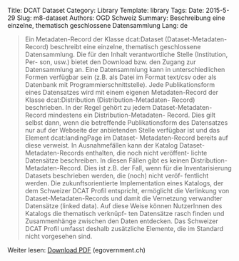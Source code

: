 Title: DCAT Dataset
Category: Library
Template: library
Tags:
Date: 2015-5-29
Slug: m8-dataset
Authors: OGD Schweiz
Summary: Beschreibung eine einzelne, thematisch geschlossene Datensammlung
Lang: de

> Ein Metadaten-Record der Klasse dcat:Dataset (Dataset-Metadaten-Record) beschreibt eine einzelne,
thematisch geschlossene Datensammlung. Die für den Inhalt verantwortliche Stelle (Institution, Per-
son, usw.) bietet den Download bzw. den Zugang zur Datensammlung an.
Eine Datensammlung kann in unterschiedlichen Formen verfügbar sein (z.B. als Datei im Format
text/csv oder als Datenbank mit Programmierschnittstelle). Jede Publikationsform eines Datensatzes
wird mit einem eigenen Metadaten-Record der Klasse dcat:Distribution (Distribution-Metadaten-
Record) beschrieben.
In der Regel gehört zu jedem Dataset-Metadaten-Record mindestens ein Distribution-Metadaten-
Record. Dies gilt selbst dann, wenn die betreffende Publikationsform des Datensatzes nur auf der
Webseite der anbietenden Stelle verfügbar ist und das Element dcat:landingPage im Dataset-
Metadaten-Record bereits auf diese verweist.
In Ausnahmefällen kann der Katalog Dataset-Metadaten-Records enthalten, die noch nicht veröffent-
lichte Datensätze beschreiben. In diesen Fällen gibt es keinen Distribution-Metadaten-Record. Dies
ist z.B. der Fall, wenn für die Inventarisierung Datasets beschrieben werden, die (noch) nicht veröf-
fentlicht werden.
Die zukunftsorientierte Implementation eines Katalogs, der dem Schweizer DCAT Profil entspricht,
ermöglicht die Verlinkung von Dataset-Metadaten-Records und damit die Vernetzung verwandter
Datensätze (linked data). Auf diese Weise können NutzerInnen des Katalogs die thematisch verknüpf-
ten Datensätze rasch finden und Zusammenhänge zwischen den Daten entdecken. Das Schweizer
DCAT Profil umfasst deshalb zusätzliche Elemente, die im Standard nicht vorgesehen sind.

Weiter lesen: [Download PDF](http://www.egovernment.ch/umsetzung/00881/00883/01112/index.html?lang=de&download=NHzLpZeg7t,lnp6I0NTU042l2Z6ln1acy4Zn4Z2qZpnO2Yuq2Z6gpJCDdnt2fWym162epYbg2c_JjKbNoKSn6A--) (egovernment.ch)
